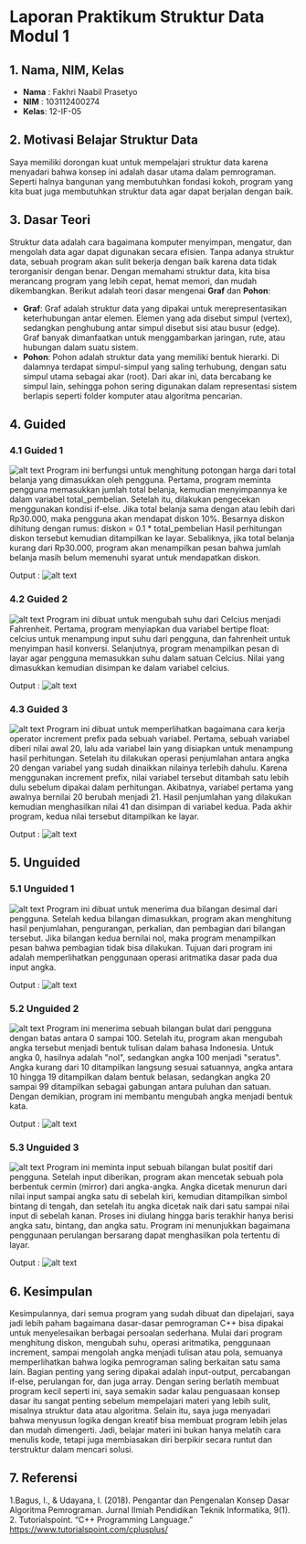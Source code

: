 # Laporan Praktikum Struktur Data Modul 1

## 1. Nama, NIM, Kelas
- **Nama** : Fakhri Naabil Prasetyo
- **NIM**  : 103112400274
- **Kelas**: 12-IF-05

## 2. Motivasi Belajar Struktur Data
Saya memiliki dorongan kuat untuk mempelajari struktur data karena menyadari bahwa konsep ini adalah dasar utama dalam pemrograman. Seperti halnya bangunan yang membutuhkan fondasi kokoh, program yang kita buat juga membutuhkan struktur data agar dapat berjalan dengan baik.

## 3. Dasar Teori
Struktur data adalah cara bagaimana komputer menyimpan, mengatur, dan mengolah data agar dapat digunakan secara efisien. Tanpa adanya struktur data, sebuah program akan sulit bekerja dengan baik karena data tidak terorganisir dengan benar. Dengan memahami struktur data, kita bisa merancang program yang lebih cepat, hemat memori, dan mudah dikembangkan. Berikut adalah teori dasar mengenai **Graf** dan **Pohon**:

- **Graf**: Graf adalah struktur data yang dipakai untuk merepresentasikan keterhubungan antar elemen. Elemen yang ada disebut simpul (vertex), sedangkan penghubung antar simpul disebut sisi atau busur (edge). Graf banyak dimanfaatkan untuk menggambarkan jaringan, rute, atau hubungan dalam suatu sistem.
- **Pohon**: Pohon adalah struktur data yang memiliki bentuk hierarki. Di dalamnya terdapat simpul-simpul yang saling terhubung, dengan satu simpul utama sebagai akar (root). Dari akar ini, data bercabang ke simpul lain, sehingga pohon sering digunakan dalam representasi sistem berlapis seperti folder komputer atau algoritma pencarian.

## 4. Guided
### 4.1 Guided 1
![alt text](Screenshot/Guided1.png)
Program ini berfungsi untuk menghitung potongan harga dari total belanja yang dimasukkan oleh pengguna. Pertama, program meminta pengguna memasukkan jumlah total belanja, kemudian menyimpannya ke dalam variabel total_pembelian. Setelah itu, dilakukan pengecekan menggunakan kondisi if-else. Jika total belanja sama dengan atau lebih dari Rp30.000, maka pengguna akan mendapat diskon 10%. Besarnya diskon dihitung dengan rumus: diskon = 0.1 * total_pembelian
Hasil perhitungan diskon tersebut kemudian ditampilkan ke layar.
Sebaliknya, jika total belanja kurang dari Rp30.000, program akan menampilkan pesan bahwa jumlah belanja masih belum memenuhi syarat untuk mendapatkan diskon.

Output  :
![alt text](Screenshot/Output-Guided1.png)

### 4.2 Guided 2
![alt text](Screenshot/Guided2.png)
Program ini dibuat untuk mengubah suhu dari Celcius menjadi Fahrenheit. Pertama, program menyiapkan dua variabel bertipe float: celcius untuk menampung input suhu dari pengguna, dan fahrenheit untuk menyimpan hasil konversi.
Selanjutnya, program menampilkan pesan di layar agar pengguna memasukkan suhu dalam satuan Celcius. Nilai yang dimasukkan kemudian disimpan ke dalam variabel celcius.

Output  :
![alt text](Screenshot/Output-Guided2.png)

### 4.3 Guided 3
![alt text](Screenshot/Guided3.png)
Program ini dibuat untuk memperlihatkan bagaimana cara kerja operator increment prefix pada sebuah variabel.
Pertama, sebuah variabel diberi nilai awal 20, lalu ada variabel lain yang disiapkan untuk menampung hasil perhitungan. Setelah itu dilakukan operasi penjumlahan antara angka 20 dengan variabel yang sudah dinaikkan nilainya terlebih dahulu. Karena menggunakan increment prefix, nilai variabel tersebut ditambah satu lebih dulu sebelum dipakai dalam perhitungan. Akibatnya, variabel pertama yang awalnya bernilai 20 berubah menjadi 21. Hasil penjumlahan yang dilakukan kemudian menghasilkan nilai 41 dan disimpan di variabel kedua. Pada akhir program, kedua nilai tersebut ditampilkan ke layar.

Output  :
![alt text](Screenshot/Output-Guided3.png)

## 5. Unguided
### 5.1 Unguided 1
![alt text](Screenshot/Unguided1.png)
Program ini dibuat untuk menerima dua bilangan desimal dari pengguna. Setelah kedua bilangan dimasukkan, program akan menghitung hasil penjumlahan, pengurangan, perkalian, dan pembagian dari bilangan tersebut. Jika bilangan kedua bernilai nol, maka program menampilkan pesan bahwa pembagian tidak bisa dilakukan. Tujuan dari program ini adalah memperlihatkan penggunaan operasi aritmatika dasar pada dua input angka.

Output  :
![alt text](Screenshot/Output-Unguided1.png)

### 5.2 Unguided 2
![alt text](Screenshot/Unguided2.png)
Program ini menerima sebuah bilangan bulat dari pengguna dengan batas antara 0 sampai 100. Setelah itu, program akan mengubah angka tersebut menjadi bentuk tulisan dalam bahasa Indonesia. Untuk angka 0, hasilnya adalah "nol", sedangkan angka 100 menjadi "seratus". Angka kurang dari 10 ditampilkan langsung sesuai satuannya, angka antara 10 hingga 19 ditampilkan dalam bentuk belasan, sedangkan angka 20 sampai 99 ditampilkan sebagai gabungan antara puluhan dan satuan. Dengan demikian, program ini membantu mengubah angka menjadi bentuk kata.

Output  :
![alt text](Screenshot/Output-Unguided2.png)

### 5.3 Unguided 3
![alt text](Screenshot/Unguided3.png)
Program ini meminta input sebuah bilangan bulat positif dari pengguna. Setelah input diberikan, program akan mencetak sebuah pola berbentuk cermin (mirror) dari angka-angka. Angka dicetak menurun dari nilai input sampai angka satu di sebelah kiri, kemudian ditampilkan simbol bintang di tengah, dan setelah itu angka dicetak naik dari satu sampai nilai input di sebelah kanan. Proses ini diulang hingga baris terakhir hanya berisi angka satu, bintang, dan angka satu. Program ini menunjukkan bagaimana penggunaan perulangan bersarang dapat menghasilkan pola tertentu di layar.

Output  :
![alt text](Screenshot/Output-Unguided3.png)

## 6. Kesimpulan
Kesimpulannya, dari semua program yang sudah dibuat dan dipelajari, saya jadi lebih paham bagaimana dasar-dasar pemrograman C++ bisa dipakai untuk menyelesaikan berbagai persoalan sederhana. Mulai dari program menghitung diskon, mengubah suhu, operasi aritmatika, penggunaan increment, sampai mengolah angka menjadi tulisan atau pola, semuanya memperlihatkan bahwa logika pemrograman saling berkaitan satu sama lain. Bagian penting yang sering dipakai adalah input-output, percabangan if-else, perulangan for, dan juga array. Dengan sering berlatih membuat program kecil seperti ini, saya semakin sadar kalau penguasaan konsep dasar itu sangat penting sebelum mempelajari materi yang lebih sulit, misalnya struktur data atau algoritma. Selain itu, saya juga menyadari bahwa menyusun logika dengan kreatif bisa membuat program lebih jelas dan mudah dimengerti. Jadi, belajar materi ini bukan hanya melatih cara menulis kode, tetapi juga membiasakan diri berpikir secara runtut dan terstruktur dalam mencari solusi.

## 7. Referensi
1.Bagus, I., & Udayana, I. (2018). Pengantar dan Pengenalan Konsep Dasar Algoritma Pemrograman. Jurnal Ilmiah Pendidikan Teknik Informatika, 9(1).
2. Tutorialspoint. “C++ Programming Language.” https://www.tutorialspoint.com/cplusplus/